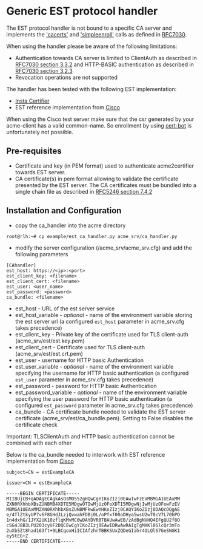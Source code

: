 <!-- markdownlint-disable  MD013 -->
<!-- wiki-title CA handler using EST protocol -->
# Generic EST protocol handler

The EST protocol handler is not bound to a specific CA server and implements the ['cacerts'](https://tools.ietf.org/html/rfc7030#section-2.1) and ['simpleenroll'](https://tools.ietf.org/html/rfc7030#section-2.2) calls as defined in [RFC7030](https://tools.ietf.org/html/rfc7030).

When using the handler please be aware of the following limitations:

- Authentication towards CA server is limited to ClientAuth as described in [RFC7030 section 3.3.2](https://tools.ietf.org/html/rfc7030#section-3.3.2) and HTTP-BASIC authentication as described in [RFC7030 section 3.2.3](https://tools.ietf.org/html/rfc7030#section-3.2.3)
- Revocation operations are not supported

The handler has been tested with the following EST implementation:

- [Insta Certifier](https://www.insta.fi/en/services/cyber-security/insta-certifier)
- EST reference implementation from [Cisco](http://testrfc7030.com/)

When using the Cisco test server make sure that the csr generated by your acme-client has a valid common-name. So enrollment by using [cert-bot](https://certbot.eff.org/) is unfortunately not possible.

## Pre-requisites

- Certificate and key (in PEM format) used to authenticate acme2certifier towards EST server.
- CA certificate(s) in pem format allowing to validate the certificate presented by the EST server. The CA certificates must be bundled into a single chain file as described in [RFC5246 section 7.4.2](https://tools.ietf.org/html/rfc5246#section-7.4.2)

## Installation and Configuration

- copy the ca_handler into the acme directory

```bash
root@rlh:~# cp example/est_ca_handler.py acme_srv/ca_handler.py
```

- modify the server configuration (/acme_srv/acme_srv.cfg) and add the following parameters

```config
[CAhandler]
est_host: https://<ip>:<port>
est_client_key: <filename>
est_client_cert: <filename>
est_user: <user_name>
est_password: <password>
ca_bundle: <filename>
```

- est_host - URL of the est server service
- est_host_variable - *optional* - name of the environment variable storing the est server url (a configured `est_host` parameter in acme_srv.cfg takes precedence)
- est_client_key - Private key of the certificate used for TLS client-auth (acme_srv/est/est.key.pem)
- est_client_cert - Certificate used for TLS client-auth (acme_srv/est/est.crt.pem)
- est_user - username for HTTP basic Authentication
- est_user_variable - *optional* - name of the environment variable specifying the username for HTTP basic authentication (a configured `est_user` parameter in acme_srv.cfg takes precedence)
- est_password - password for HTTP basic Authentication
- est_password_variable - *optional* - name of the environment variable specifying the user password for HTTP basic authentication (a configured `est_password` parameter in acme_srv.cfg takes precedence)
- ca_bundle - CA certificate bundle needed to validate the EST server certificate (acme_srv/est/ca_bundle.pem). Setting to False disables the certificate check

Important: TLSClientAuth and HTTP basic authentication cannot be combined with each other

Below is the ca_bundle needed to interwork with EST reference implementation from [Cisco](http://testrfc7030.com/)

```pem
subject=CN = estExampleCA

issuer=CN = estExampleCA

-----BEGIN CERTIFICATE-----
MIIBUjCB+qADAgECAgkAsOsMO552gHQwCgYIKoZIzj0EAwIwFzEVMBMGA1UEAxMM
ZXN0RXhhbXBsZUNBMB4XDTE5MDgwOTIwMjUzOFoXDTI5MDgwNjIwMjUzOFowFzEV
MBMGA1UEAxMMZXN0RXhhbXBsZUNBMFkwEwYHKoZIzj0CAQYIKoZIzj0DAQcDQgAE
e/4TlZtkyUP7v6F8GHdJLzjQvwahFDBj0L/oPfxf00oDHya5wsU2wT0cV7L70hPD
1n4dxhG/1JYX2UK10zflqKMvMC0wDAYDVR0TBAUwAwEB/zAdBgNVHQ4EFgQU2f8O
cSG4J8B3LPU203cyUF2DQCEwCgYIKoZIzj0EAwIDRwAwRAIgTgMXKl86lcQr3mTo
2uXbSZt8had163ft+9LBCqoxHiICIAfzhrTBBKSUxZQDeGIahr4OLQlS7GeSNGK1
ey5tEG+Z
-----END CERTIFICATE-----
```
